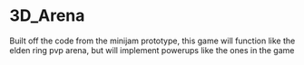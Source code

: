 # 3D_Arena
Built off the code from the minijam prototype, this game will function like the elden ring pvp arena, but will implement powerups like the ones in the game 
